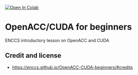 [![Open In Colab](https://colab.research.google.com/assets/colab-badge.svg)](https://colab.research.google.com/github/ENCCS/OpenACC-CUDA-beginners/blob/colab_gcc/examples/openACC_CUDA_colab.ipynb)

# OpenACC/CUDA for beginners

ENCCS introductory lesson on OpenACC and CUDA

## Credit and license

- https://enccs.github.io/OpenACC-CUDA-beginners/#credits
